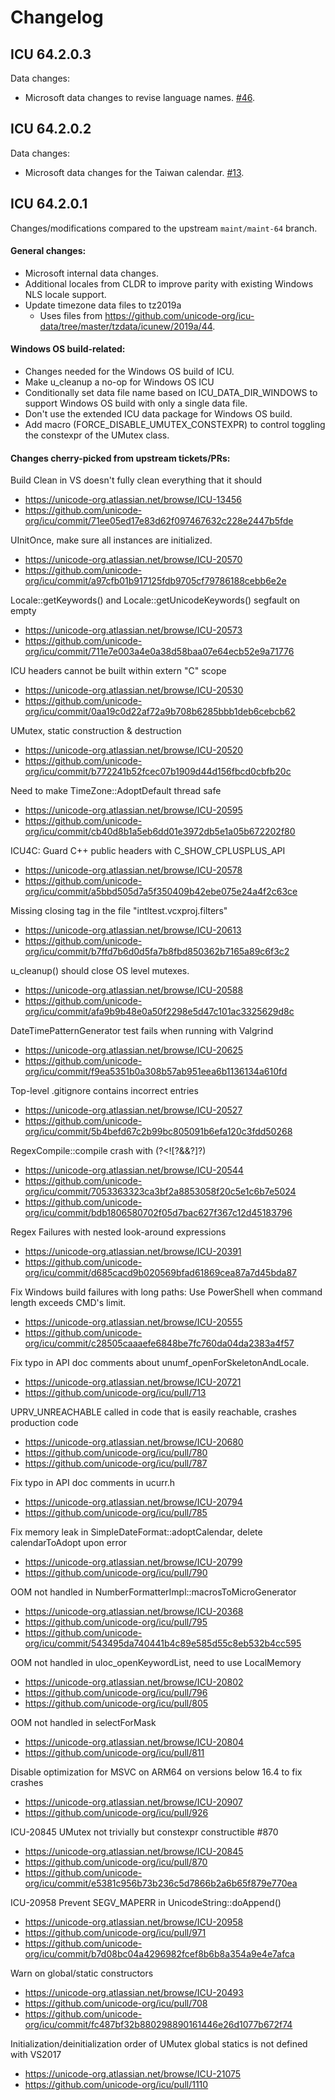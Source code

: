 # Changelog

## ICU 64.2.0.3

Data changes:
- Microsoft data changes to revise language names. [#46](https://github.com/microsoft/icu/pull/46).

## ICU 64.2.0.2

Data changes:
- Microsoft data changes for the Taiwan calendar. [#13](https://github.com/microsoft/icu/pull/13).

## ICU 64.2.0.1

Changes/modifications compared to the upstream `maint/maint-64` branch.

#### General changes:
- Microsoft internal data changes.
- Additional locales from CLDR to improve parity with existing Windows NLS locale support.
- Update timezone data files to tz2019a
  - Uses files from https://github.com/unicode-org/icu-data/tree/master/tzdata/icunew/2019a/44.

#### Windows OS build-related:
- Changes needed for the Windows OS build of ICU.
- Make u_cleanup a no-op for Windows OS ICU
- Conditionally set data file name based on ICU_DATA_DIR_WINDOWS to support Windows OS build with only a single data file.
- Don't use the extended ICU data package for Windows OS build.
- Add macro (FORCE_DISABLE_UMUTEX_CONSTEXPR) to control toggling the constexpr of the UMutex class.

#### Changes cherry-picked from upstream tickets/PRs:

Build Clean in VS doesn't fully clean everything that it should
- https://unicode-org.atlassian.net/browse/ICU-13456
- https://github.com/unicode-org/icu/commit/71ee05ed17e83d62f097467632c228e2447b5fde

UInitOnce, make sure all instances are initialized.
- https://unicode-org.atlassian.net/browse/ICU-20570
- https://github.com/unicode-org/icu/commit/a97cfb01b917125fdb9705cf79786188cebb6e2e

Locale::getKeywords() and Locale::getUnicodeKeywords() segfault on empty
- https://unicode-org.atlassian.net/browse/ICU-20573
- https://github.com/unicode-org/icu/commit/711e7e003a4e0a38d58baa07e64ecb52e9a71776

ICU headers cannot be built within extern "C" scope
- https://unicode-org.atlassian.net/browse/ICU-20530
- https://github.com/unicode-org/icu/commit/0aa19c0d22af72a9b708b6285bbb1deb6cebcb62

UMutex, static construction & destruction
- https://unicode-org.atlassian.net/browse/ICU-20520
- https://github.com/unicode-org/icu/commit/b772241b52fcec07b1909d44d156fbcd0cbfb20c

Need to make TimeZone::AdoptDefault thread safe
- https://unicode-org.atlassian.net/browse/ICU-20595
- https://github.com/unicode-org/icu/commit/cb40d8b1a5eb6dd01e3972db5e1a05b672202f80

ICU4C: Guard C++ public headers with C_SHOW_CPLUSPLUS_API
- https://unicode-org.atlassian.net/browse/ICU-20578
- https://github.com/unicode-org/icu/commit/a5bbd505d7a5f350409b42ebe075e24a4f2c63ce

Missing </ClCompile> closing tag in the file "intltest.vcxproj.filters"
- https://unicode-org.atlassian.net/browse/ICU-20613
- https://github.com/unicode-org/icu/commit/b7ffd7b6d0d5fa7b8fbd850362b7165a89c6f3c2

u_cleanup() should close OS level mutexes.
- https://unicode-org.atlassian.net/browse/ICU-20588
- https://github.com/unicode-org/icu/commit/afa9b9b48e0a50f2298e5d47c101ac3325629d8c

DateTimePatternGenerator test fails when running with Valgrind
- https://unicode-org.atlassian.net/browse/ICU-20625
- https://github.com/unicode-org/icu/commit/f9ea5351b0a308b57ab951eea6b1136134a610fd

Top-level .gitignore contains incorrect entries
- https://unicode-org.atlassian.net/browse/ICU-20527
- https://github.com/unicode-org/icu/commit/5b4befd67c2b99bc805091b6efa120c3fdd50268

RegexCompile::compile crash with (?<![?&&?]?)
- https://unicode-org.atlassian.net/browse/ICU-20544
- https://github.com/unicode-org/icu/commit/7053363323ca3bf2a8853058f20c5e1c6b7e5024
- https://github.com/unicode-org/icu/commit/bdb1806580702f05d7bac627f367c12d45183796

Regex Failures with nested look-around expressions
- https://unicode-org.atlassian.net/browse/ICU-20391
- https://github.com/unicode-org/icu/commit/d685cacd9b020569bfad61869cea87a7d45bda87

Fix Windows build failures with long paths: Use PowerShell when command length exceeds CMD's limit.
- https://unicode-org.atlassian.net/browse/ICU-20555
- https://github.com/unicode-org/icu/commit/c28505caaaefe6848be7fc760da04da2383a4f57

Fix typo in API doc comments about unumf_openForSkeletonAndLocale.
- https://unicode-org.atlassian.net/browse/ICU-20721
- https://github.com/unicode-org/icu/pull/713

UPRV_UNREACHABLE called in code that is easily reachable, crashes production code
- https://unicode-org.atlassian.net/browse/ICU-20680
- https://github.com/unicode-org/icu/pull/780
- https://github.com/unicode-org/icu/pull/787

Fix typo in API doc comments in ucurr.h
- https://unicode-org.atlassian.net/browse/ICU-20794
- https://github.com/unicode-org/icu/pull/785

Fix memory leak in SimpleDateFormat::adoptCalendar, delete calendarToAdopt upon error
- https://unicode-org.atlassian.net/browse/ICU-20799
- https://github.com/unicode-org/icu/pull/790

OOM not handled in NumberFormatterImpl::macrosToMicroGenerator
- https://unicode-org.atlassian.net/browse/ICU-20368
- https://github.com/unicode-org/icu/pull/795
- https://github.com/unicode-org/icu/commit/543495da740441b4c89e585d55c8eb532b4cc595

OOM not handled in uloc_openKeywordList, need to use LocalMemory
- https://unicode-org.atlassian.net/browse/ICU-20802
- https://github.com/unicode-org/icu/pull/796
- https://github.com/unicode-org/icu/pull/805

OOM not handled in selectForMask
- https://unicode-org.atlassian.net/browse/ICU-20804
- https://github.com/unicode-org/icu/pull/811

Disable optimization for MSVC on ARM64 on versions below 16.4 to fix crashes
- https://unicode-org.atlassian.net/browse/ICU-20907
- https://github.com/unicode-org/icu/pull/926

ICU-20845 UMutex not trivially but constexpr constructible #870 
- https://unicode-org.atlassian.net/browse/ICU-20845
- https://github.com/unicode-org/icu/pull/870
- https://github.com/unicode-org/icu/commit/e5381c956b73b236c5d7866b2a6b65f879e770ea

ICU-20958 Prevent SEGV_MAPERR in UnicodeString::doAppend()
- https://unicode-org.atlassian.net/browse/ICU-20958
- https://github.com/unicode-org/icu/pull/971
- https://github.com/unicode-org/icu/commit/b7d08bc04a4296982fcef8b6b8a354a9e4e7afca

Warn on global/static constructors
- https://unicode-org.atlassian.net/browse/ICU-20493
- https://github.com/unicode-org/icu/pull/708
- https://github.com/unicode-org/icu/commit/fc487bf32b880298890161446e26d1077b672f74

Initialization/deinitialization order of UMutex global statics is not defined with VS2017
- https://unicode-org.atlassian.net/browse/ICU-21075 
- https://github.com/unicode-org/icu/pull/1110

